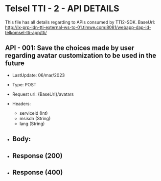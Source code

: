 # Telsel TTI - 2 - API DETAILS

This file has all details regarding to APIs consumed by TTI2-SDK.
BaseUrl: http://lx-prp-idn-tti-external-ws-tc-01.timwe.com:8081/webapp-dap-id-telkomsel-tti-app/tti/


## API - 001: Save the choices made by user regarding avatar customization to be used in the future
- LastUpdate: 06/mar/2023
- Type: POST
- Request url: {BaseUrl}/avatars
- Headers:
  - serviceId (Int)
  - msisdn (String)
  - lang (String)
- Body:
  - 

- Response (200)
  - 

- Response (400)
  - 

